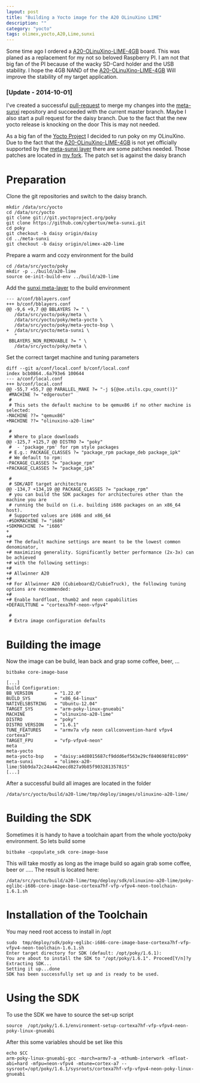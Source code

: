 ```yaml
---
layout: post
title: "Building a Yocto image for the A20 OLinuXino LIME"
description: ""
category: "yocto"
tags: olimex,yocto,A20,Lime,sunxi
---
```



Some time ago I ordered a [A20-OLinuXino-LIME-4GB](https://www.olimex.com/Products/OLinuXino/A20/A20-OLinuXino-LIME-4GB/open-source-hardware) board. This was planed as a replacement for my not so beloved Raspberry PI. I am not that big fan of the PI because of the wacky SD-Card holder and the USB stability. I hope the 4GB NAND of the [A20-OLinuXino-LIME-4GB](https://www.olimex.com/Products/OLinuXino/A20/A20-OLinuXino-LIME-4GB/open-source-hardware) Will improve the stability of my target application.


### [Update - 2014-10-01]
I've created a successful [pull-request](https://github.com/linux-sunxi/meta-sunxi/commit/998cbf354423375ceacf735571dab150b9670502) to merge my changes into the [meta-sunxi](https://github.com/linux-sunxi/meta-sunxi) repository and succeeded with the current master branch. Maybe I also start a pull request for the daisy branch. Due  to the fact that the new yocto release is knocking on the door This is may not needed.

As a big fan of the [Yocto Project](https://www.yoctoproject.org/) I decided to run poky on my OLinuXino. Due to the fact that the [A20-OLinuXino-LIME-4GB](https://www.olimex.com/Products/OLinuXino/A20/A20-OLinuXino-LIME-4GB/open-source-hardware) is not yet officially supported by the [meta-sunxi layer](https://github.com/linux-sunxi/meta-sunxi) there are some patches needed. Those patches are located in [my fork](https://github.com/cybertux/meta-sunxi/tree/olimex-a20-lime). The patch set is against the daisy branch


# Preparation

Clone the git repositories and switch to the daisy branch.

    mkdir /data/src/yocto
    cd /data/src/yocto
    git clone git://git.yoctoproject.org/poky
    git clone https://github.com/cybertux/meta-sunxi.git
    cd poky
    git checkout -b daisy origin/daisy
    cd ../meta-sunxi
    git checkout -b daisy origin/olimex-a20-lime

Prepare a warm and cozy environment for the build

    cd /data/src/yocto/poky
    mkdir -p ../build/a20-lime
    source oe-init-build-env ../build/a20-lime

Add the [sunxi meta-layer](https://github.com/linux-sunxi/meta-sunxi) to the build environment

    --- a/conf/bblayers.conf
    +++ b/conf/bblayers.conf
    @@ -9,6 +9,7 @@ BBLAYERS ?= " \
       /data/src/yocto/poky/meta \
       /data/src/yocto/poky/meta-yocto \
       /data/src/yocto/poky/meta-yocto-bsp \
    +  /data/src/yocto/meta-sunxi \
       "
     BBLAYERS_NON_REMOVABLE ?= " \
       /data/src/yocto/poky/meta \

Set the correct target machine and tuning parameters

    diff --git a/conf/local.conf b/conf/local.conf
    index bcb0864..6a793e6 100644
    --- a/conf/local.conf
    +++ b/conf/local.conf
    @@ -55,7 +55,7 @@ PARALLEL_MAKE ?= "-j ${@oe.utils.cpu_count()}"
     #MACHINE ?= "edgerouter"
     #
     # This sets the default machine to be qemux86 if no other machine is selected:
    -MACHINE ??= "qemux86"
    +MACHINE ??= "olinuxino-a20-lime"

     #
     # Where to place downloads
    @@ -125,7 +125,7 @@ DISTRO ?= "poky"
     #  - 'package_rpm' for rpm style packages
     # E.g.: PACKAGE_CLASSES ?= "package_rpm package_deb package_ipk"
     # We default to rpm:
    -PACKAGE_CLASSES ?= "package_rpm"
    +PACKAGE_CLASSES ?= "package_ipk"

     #
     # SDK/ADT target architecture
    @@ -134,7 +134,19 @@ PACKAGE_CLASSES ?= "package_rpm"
     # you can build the SDK packages for architectures other than the machine you are
     # running the build on (i.e. building i686 packages on an x86_64 host).
     # Supported values are i686 and x86_64
    -#SDKMACHINE ?= "i686"
    +SDKMACHINE ?= "i686"
    +
    +#
    +# The default machine settings are meant to be the lowest common denominator,
    +# maximizing generality. Significantly better performance (2x-3x) can be achieved
    +# with the following settings:
    +#
    +# Allwinner A20
    +#
    +# For Allwinner A20 (Cubieboard2/CubieTruck), the following tuning options are recommended:
    +#
    +# Enable hardfloat, thumb2 and neon capabilities
    +DEFAULTTUNE = "cortexa7hf-neon-vfpv4"

     #
     # Extra image configuration defaults

# Building the image

Now the image can be build, lean back and grap some coffee, beer, ...

    bitbake core-image-base

    [...]
    Build Configuration:
    BB_VERSION        = "1.22.0"
    BUILD_SYS         = "x86_64-linux"
    NATIVELSBSTRING   = "Ubuntu-12.04"
    TARGET_SYS        = "arm-poky-linux-gnueabi"
    MACHINE           = "olinuxino-a20-lime"
    DISTRO            = "poky"
    DISTRO_VERSION    = "1.6.1"
    TUNE_FEATURES     = "armv7a vfp neon callconvention-hard vfpv4 cortexa7"
    TARGET_FPU        = "vfp-vfpv4-neon"
    meta
    meta-yocto
    meta-yocto-bsp    = "daisy:a4d8015687cf9ddd6ef563e29cf840698f81c099"
    meta-sunxi        = "olimex-a20-lime:5bb9da72c24a442eecd827a9b85f903281357815"
    [...]

After a successful build all images are located in the folder

    /data/src/yocto/build/a20-lime/tmp/deploy/images/olinuxino-a20-lime/

# Building the SDK

Sometimes it is handy to have a toolchain apart from the whole yocto/poky environment. So lets build some

    bitbake -cpopulate_sdk core-image-base

This will take mostly as long as the image build so again grab some coffee, beer or .....
The result is located here:

    /data/src/yocto/build/a20-lime/tmp/deploy/sdk/olinuxino-a20-lime/poky-eglibc-i686-core-image-base-cortexa7hf-vfp-vfpv4-neon-toolchain-1.6.1.sh

# Installation of the Toolchain

You may need root access to install in /opt

    sudo  tmp/deploy/sdk/poky-eglibc-i686-core-image-base-cortexa7hf-vfp-vfpv4-neon-toolchain-1.6.1.sh
    Enter target directory for SDK (default: /opt/poky/1.6.1):
    You are about to install the SDK to "/opt/poky/1.6.1". Proceed[Y/n]?y
    Extracting SDK...
    Setting it up...done
    SDK has been successfully set up and is ready to be used.

# Using the SDK

To use the SDK we have to source the set-up script

    source  /opt/poky/1.6.1/environment-setup-cortexa7hf-vfp-vfpv4-neon-poky-linux-gnueabi

After this some variables should be set like this

    echo $CC
    arm-poky-linux-gnueabi-gcc -march=armv7-a -mthumb-interwork -mfloat-abi=hard -mfpu=neon-vfpv4 -mtune=cortex-a7 --sysroot=/opt/poky/1.6.1/sysroots/cortexa7hf-vfp-vfpv4-neon-poky-linux-gnueabi

